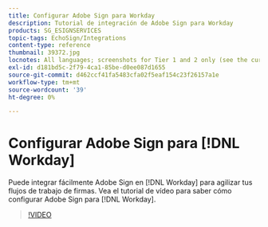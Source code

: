 ```yaml
---
title: Configurar Adobe Sign para Workday
description: Tutorial de integración de Adobe Sign para Workday
products: SG_ESIGNSERVICES
topic-tags: EchoSign/Integrations
content-type: reference
thumbnail: 39372.jpg
locnotes: All languages; screenshots for Tier 1 and 2 only (see the currently published localized page for guidance)
exl-id: d181bd5c-2f79-4ca1-85be-d0ee087d1655
source-git-commit: d462ccf41fa5483cfa02f5eaf154c23f26157a1e
workflow-type: tm+mt
source-wordcount: '39'
ht-degree: 0%

---
```


# Configurar Adobe Sign para [!DNL Workday]

Puede integrar fácilmente Adobe Sign en [!DNL Workday] para agilizar tus flujos de trabajo de firmas. Vea el tutorial de vídeo para saber cómo configurar Adobe Sign para [!DNL Workday].

>[!VIDEO](https://video.tv.adobe.com/v/39372?hidetitle=true)
